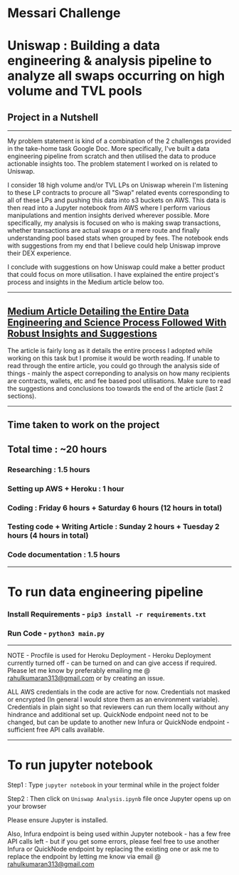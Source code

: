 # Messari Challenge
# Uniswap : Building a data engineering & analysis pipeline to analyze all swaps occurring on high volume and TVL pools

## Project in a Nutshell
--------------------------------
My problem statement is kind of a combination of the 2 challenges provided in the take-home task Google Doc. More specifically, I've built a data engineering pipeline from scratch and then utilised the data to produce actionable insights too. The problem statement I worked on is related to Uniswap.

I consider 18 high volume and/or TVL LPs on Uniswap wherein I'm listening to these LP contracts to procure all "Swap" related events corresponding to all of these LPs and pushing this data into s3 buckets on AWS. This data is then read into a Jupyter notebook from AWS where I perform various manipulations and mention insights derived wherever possible. More specifically, my analysis is focused on who is making swap transactions, whether transactions are actual swaps or a mere route and finally understanding pool based stats when grouped by fees. The notebook ends with suggestions from my end that I believe could help Uniswap improve their DEX experience.

I conclude with suggestions on how Uniswap could make a better product that could focus on more utilisation. I have explained the entire project's process and insights in the Medium article below too.

--------------------------------
## <a href="https://medium.com/@rahulkumaran313/uniswap-listener-data-ingestion-analysis-949214c9e10c">Medium Article Detailing the Entire Data Engineering and Science Process Followed With Robust Insights and Suggestions</a>

The article is fairly long as it details the entire process I adopted while working on this task but I promise it would be worth reading. If unable to read through the entire article, you could go through the analysis side of things - mainly the aspect correponding to analysis on how many recipients are contracts, wallets, etc and fee based pool utilisations. Make sure to read the suggestions and conclusions too towards the end of the article (last 2 sections).

--------------------------------
## Time taken to work on the project

## Total time : ~20 hours
### Researching : 1.5 hours
### Setting up AWS + Heroku : 1 hour
### Coding : Friday 6 hours + Saturday 6 hours (12 hours in total)
### Testing code + Writing Article : Sunday 2 hours + Tuesday 2 hours (4 hours in total)
### Code documentation : 1.5 hours

---------------------------------

# To run data engineering pipeline
### Install Requirements - `pip3 install -r requirements.txt`
### Run Code - `python3 main.py`

--------------------------------
NOTE - Procfile is used for Heroku Deployment - Heroku Deployment currently turned off - can be turned on and can give access if required. Please let me know by preferably emailing me @ rahulkumaran313@gmail.com or by creating an issue.

ALL AWS credentials in the code are active for now. Credentials not masked or encrypted (In general I would store them as an environment variable).
Credentials in plain sight so that reviewers can run them locally without any hindrance and additional set up.
QuickNode endpoint need not to be changed, but can be update to another new Infura or QuickNode endpoint - sufficient free API calls available.

--------------------------------
# To run jupyter notebook
Step1 : Type `jupyter notebook` in your terminal while in the project folder 

Step2 : Then click on `Uniswap Analysis.ipynb` file once Jupyter opens up on your browser

Please ensure Jupyter is installed.

Also, Infura endpoint is being used within Jupyter notebook - has a few free API calls left - but if you get some errors, please feel free to use another Infura or QuickNode endpoint by replacing the existing one or ask me to replace the endpoint by letting me know via email @ rahulkumaran313@gmail.com
